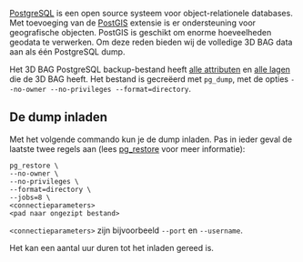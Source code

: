 [PostgreSQL](https://www.postgresql.org/) is een open source systeem voor object-relationele databases. Met toevoeging van de [PostGIS](https://postgis.net/) extensie is er ondersteuning voor geografische objecten. PostGIS is geschikt om enorme hoeveelheden geodata te verwerken. Om deze reden bieden wij de volledige 3D BAG data aan als één PostgreSQL dump.

Het 3D BAG PostgreSQL backup-bestand heeft [alle attributen](../schema/attributes.md) en [alle lagen](../schema/layers.md#data-layers) die de 3D BAG heeft. Het bestand is gecreëerd met `pg_dump`, met de opties `--no-owner --no-privileges --format=directory`.

## De dump inladen

Met het volgende commando kun je de dump inladen. Pas in ieder geval de laatste twee regels aan (lees  [pg_restore](https://www.postgresql.org/docs/current/app-pgrestore.html) voor meer informatie):

```
pg_restore \
--no-owner \
--no-privileges \
--format=directory \
--jobs=8 \
<connectieparameters>
<pad naar ongezipt bestand>
```

`<connectieparameters>` zijn bijvoorbeeld `--port` en `--username`. 

Het kan een aantal uur duren tot het inladen gereed is.
